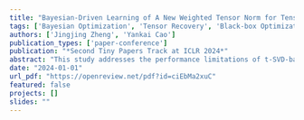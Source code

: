 ```yaml
---
title: "Bayesian-Driven Learning of A New Weighted Tensor Norm for Tensor Recovery"
tags: ['Bayesian Optimization', 'Tensor Recovery', 'Black-box Optimization']
authors: ['Jingjing Zheng', 'Yankai Cao']
publication_types: ['paper-conference']
publication: "*Second Tiny Papers Track at ICLR 2024*"
abstract: "This study addresses the performance limitations of t-SVD-based tensor recovery caused by non-smooth changes and imbalanced low-rankness in tensor data. We introduce a novel bilevel tensor completion model, integrating the learning of a data-dependent weighted tensor norm within the tensor completion framework as an upper-level problem. We treat the optimization of the bilevel problem as a black-box problem, employing Bayesian Optimization (BO) for efficient learning of the proposed tensor norm. Numerical experiments demonstrated the superior performance of our proposed method compared to state-of-the-art methods in tensor completion. The code of our method is available at https://github.com/jzheng20/TR-BO.git."
date: "2024-01-01"
url_pdf: "https://openreview.net/pdf?id=ciEbMa2xuC"
featured: false
projects: []
slides: ""
---
```

